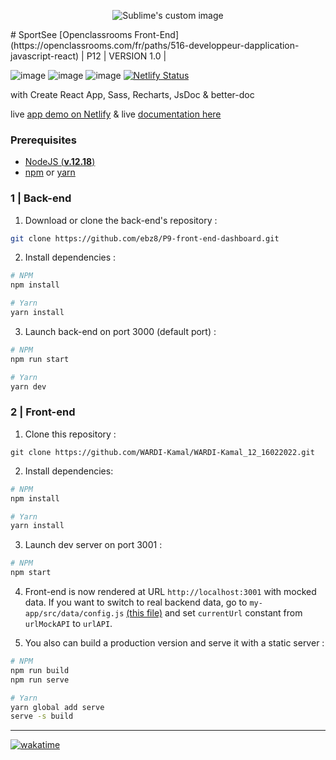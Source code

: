 ﻿<p align="center">
  <img src="/img/logoOnly.svg?raw=true" alt="Sublime's custom image"/>
</p>
# SportSee
[Openclassrooms Front-End](https://openclassrooms.com/fr/paths/516-developpeur-dapplication-javascript-react) | P12 | VERSION 1.0 | 

 ![image](https://img.shields.io/badge/React-20232A?style=for-the-badge&logo=react&logoColor=61DAFB) ![image](https://img.shields.io/badge/Sass-CC6699?style=for-the-badge&logo=sass&logoColor=white) ![image](https://img.shields.io/badge/Node.js-339933?style=for-the-badge&logo=nodedotjs&logoColor=white) [![Netlify Status](https://api.netlify.com/api/v1/badges/f59af8bb-a50b-4eff-a2de-7f146f47850d/deploy-status)](https://app.netlify.com/sites/elodieboinzanchi-12050222/deploys)

with Create React App, Sass, Recharts, JsDoc & better-doc

live [app demo on Netlify](https://elodieboinzanchi-12050222.netlify.app/) & live [documentation here](https://ebz8.github.io/ElodieBoinZanchi_12_050222-/)

### Prerequisites

- [NodeJS (**v.12.18**)](https://nodejs.org/en/)
- [npm](https://www.npmjs.com/) or [yarn](https://yarnpkg.com/)

### 1 | Back-end

1. Download or clone the back-end's repository :

```sh
git clone https://github.com/ebz8/P9-front-end-dashboard.git
```

2. Install dependencies :

```sh
# NPM
npm install

# Yarn
yarn install
```

3. Launch back-end on port 3000 (default port) :

```sh
# NPM
npm run start

# Yarn
yarn dev
```

### 2 | Front-end

1. Clone this repository :

`git clone https://github.com/WARDI-Kamal/WARDI-Kamal_12_16022022.git`

2. Install dependencies:

```sh
# NPM
npm install

# Yarn
yarn install
```

3. Launch dev server on port 3001 :

```sh
# NPM
npm start
```

4. Front-end is now rendered at URL `http://localhost:3001` with mocked data. If you want to switch to real backend data, go to `my-app/src/data/config.js` [(this file)](https://github.com/ebz8/ElodieBoinZanchi_12_050222-/blob/9cfa6384b9b182fb9f3ff46fb5185f03a0860b4d/my-app/src/data/config.js) and set `currentUrl` constant from `urlMockAPI` to `urlAPI`.

5. You also can build a production version and serve it with a static server :

```sh
# NPM
npm run build
npm run serve

# Yarn
yarn global add serve
serve -s build
```




---
[![wakatime](https://wakatime.com/badge/user/e9b04158-0482-414a-b06c-6cc1f928b1c7/project/5be95b50-9fbf-4ee0-8b11-21bd44757db9.svg)](https://wakatime.com/badge/user/e9b04158-0482-414a-b06c-6cc1f928b1c7/project/5be95b50-9fbf-4ee0-8b11-21bd44757db9)
